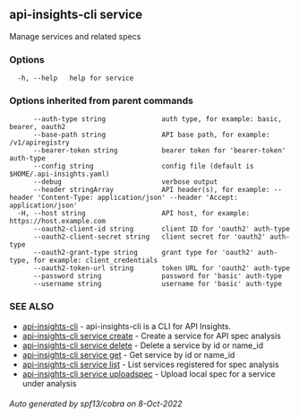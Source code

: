 ## api-insights-cli service

Manage services and related specs

### Options

```
  -h, --help   help for service
```

### Options inherited from parent commands

```
      --auth-type string              auth type, for example: basic, bearer, oauth2
      --base-path string              API base path, for example: /v1/apiregistry
      --bearer-token string           bearer token for 'bearer-token' auth-type
      --config string                 config file (default is $HOME/.api-insights.yaml)
      --debug                         verbose output
      --header stringArray            API header(s), for example: --header 'Content-Type: application/json' --header 'Accept: application/json'
  -H, --host string                   API host, for example: https://host.example.com
      --oauth2-client-id string       client ID for 'oauth2' auth-type
      --oauth2-client-secret string   client secret for 'oauth2' auth-type
      --oauth2-grant-type string      grant type for 'oauth2' auth-type, for example: client_credentials
      --oauth2-token-url string       token URL for 'oauth2' auth-type
      --password string               password for 'basic' auth-type
      --username string               username for 'basic' auth-type
```

### SEE ALSO

* [api-insights-cli](api-insights-cli.md)	 - api-insights-cli is a CLI for API Insights.
* [api-insights-cli service create](api-insights-cli_service_create.md)	 - Create a service for API spec analysis
* [api-insights-cli service delete](api-insights-cli_service_delete.md)	 - Delete a service by id or name_id
* [api-insights-cli service get](api-insights-cli_service_get.md)	 - Get service by id or name_id
* [api-insights-cli service list](api-insights-cli_service_list.md)	 - List services registered for spec analysis
* [api-insights-cli service uploadspec](api-insights-cli_service_uploadspec.md)	 - Upload local spec for a service under analysis

###### Auto generated by spf13/cobra on 8-Oct-2022
